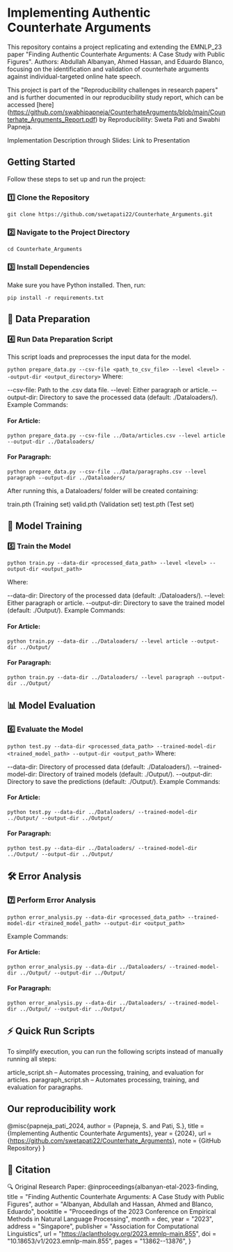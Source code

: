 # Implementing Authentic Counterhate Arguments
This repository contains a project replicating and extending the EMNLP_23 paper "Finding Authentic Counterhate Arguments: A Case Study with Public Figures". Authors: Abdullah Albanyan, Ahmed Hassan, and Eduardo Blanco, focusing on the identification and validation of counterhate arguments against individual-targeted online hate speech.

This project is part of the "Reproducibility challenges in research papers" and is further documented in our reproducibility study report, which can be accessed [here] (https://github.com/swabhipapneja/CounterhateArguments/blob/main/Counterhate_Arguments_Report.pdf) by Reproducibility: Sweta Pati and Swabhi Papneja.

Implementation Description through Slides: Link to Presentation

## Getting Started
Follow these steps to set up and run the project:

### 1️⃣ Clone the Repository
`git clone https://github.com/swetapati22/Counterhate_Arguments.git`
### 2️⃣ Navigate to the Project Directory
`cd Counterhate_Arguments`
### 3️⃣ Install Dependencies
Make sure you have Python installed. Then, run:

`pip install -r requirements.txt`

## 🔄 Data Preparation
### 4️⃣ Run Data Preparation Script
This script loads and preprocesses the input data for the model.

`python prepare_data.py --csv-file <path_to_csv_file> --level <level> --output-dir <output_directory>`
Where:

--csv-file: Path to the .csv data file.
--level: Either paragraph or article.
--output-dir: Directory to save the processed data (default: ./Dataloaders/).
Example Commands:
#### For Article:

`python prepare_data.py --csv-file ../Data/articles.csv --level article --output-dir ../Dataloaders/`

#### For Paragraph:

`python prepare_data.py --csv-file ../Data/paragraphs.csv --level paragraph --output-dir ../Dataloaders/`

After running this, a Dataloaders/ folder will be created containing:

train.pth (Training set)
valid.pth (Validation set)
test.pth (Test set)

## 🎯 Model Training
### 5️⃣ Train the Model
`python train.py --data-dir <processed_data_path> --level <level> --output-dir <output_path>`

Where:

--data-dir: Directory of the processed data (default: ./Dataloaders/).
--level: Either paragraph or article.
--output-dir: Directory to save the trained model (default: ./Output/).
Example Commands:
#### For Article:

`python train.py --data-dir ../Dataloaders/ --level article --output-dir ../Output/`

#### For Paragraph:

`python train.py --data-dir ../Dataloaders/ --level paragraph --output-dir ../Output/`

## 📊 Model Evaluation
### 6️⃣ Evaluate the Model
`python test.py --data-dir <processed_data_path> --trained-model-dir <trained_model_path> --output-dir <output_path>`
Where:

--data-dir: Directory of processed data (default: ./Dataloaders/).
--trained-model-dir: Directory of trained models (default: ./Output/).
--output-dir: Directory to save the predictions (default: ./Output/).
Example Commands:
#### For Article:

`python test.py --data-dir ../Dataloaders/ --trained-model-dir ../Output/ --output-dir ../Output/`

#### For Paragraph:

`python test.py --data-dir ../Dataloaders/ --trained-model-dir ../Output/ --output-dir ../Output/`

## 🛠 Error Analysis
### 7️⃣ Perform Error Analysis
`python error_analysis.py --data-dir <processed_data_path> --trained-model-dir <trained_model_path> --output-dir <output_path>`

Example Commands:
#### For Article:

`python error_analysis.py --data-dir ../Dataloaders/ --trained-model-dir ../Output/ --output-dir ../Output/`
#### For Paragraph:

`python error_analysis.py --data-dir ../Dataloaders/ --trained-model-dir ../Output/ --output-dir ../Output/`

## ⚡ Quick Run Scripts
To simplify execution, you can run the following scripts instead of manually running all steps:

article_script.sh – Automates processing, training, and evaluation for articles.
paragraph_script.sh – Automates processing, training, and evaluation for paragraphs.

## Our reproducibility work
@misc{papneja_pati_2024,
  author = {Papneja, S. and Pati, S.},
  title = {Implementing Authentic Counterhate Arguments},
  year = {2024},
  url = {https://github.com/swetapati22/Counterhate_Arguments},
  note = {GitHub Repository}
}
## 📜 Citation
🔍 Original Research Paper:
@inproceedings{albanyan-etal-2023-finding,
    title = "Finding Authentic Counterhate Arguments: A Case Study with Public Figures",
    author = "Albanyan, Abdullah  and Hassan, Ahmed  and Blanco, Eduardo",
    booktitle = "Proceedings of the 2023 Conference on Empirical Methods in Natural Language Processing",
    month = dec,
    year = "2023",
    address = "Singapore",
    publisher = "Association for Computational Linguistics",
    url = "https://aclanthology.org/2023.emnlp-main.855",
    doi = "10.18653/v1/2023.emnlp-main.855",
    pages = "13862--13876",
}
